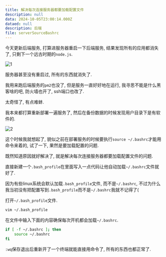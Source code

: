 ```yaml
---
title: 解决每次连接服务器都要加载配置文件
description: null
data: 2024-10-05T23:00:14.000Z
dataed: null
description: 后端
file: serverSourceBashrc
---
```


今天更新后端服务, 打算进服务器重启一下后端服务, 结果发现所有的应用都消失了, 只剩下一个远古时期的`node.js`.

![1](/image/serverSourceBashrc/1.webp)

服务器甚至没有重启过, 所有的东西就消失了.

我用来跑后端服务的`pm2`也没了, 但是服务一直好好地在运行, 我寻思不能是什么黑客啥的吧, 防火墙也开了, ssh端口也改了.

太奇怪了, 有点难蚌.

我本来都打算重新部署一遍服务了, 然后在备份数据的时候发现用户目录下是有软件的.

![2](/image/serverSourceBashrc/2.webp)

这个时候我就想起了, 貌似之前在部署服务的时候要执行`source ~/.bashrc`才能用命令来着的, 试了一下, 果然是要加载配置的问题.

既然知道原因就好解决了, 就是解决每次连接服务器都要加载配置文件的问题.

直接新建一个`.bash_profile`在里面写入一点代码让他自动加载`~/.bashrc`文件就好了.

因为有些linux系统会默认加载`.bash_profile`文件, 而不是`~/.bashrc`, 不过为什么我当初没有把配置写到`.bash_profile`而不是`~/.bashrc`我就不记得了(

打开`~/.bash_profile`文件.

``` bash
vim ~/.bash_profile
```

在文件中输入下面的内容确保每次开机都会加载`~/.bashrc`.

``` bash
if [ -f ~/.bashrc ]; then
    source ~/.bashrc
fi
```

`:wq`保存退出后重新开了一个终端就能直接用命令了, 所有的东西也都正常了.